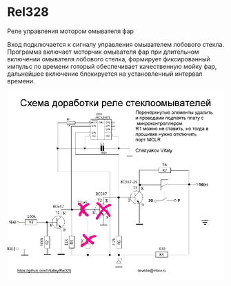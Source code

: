 # Rel328
Реле управления мотором омывателя фар

Вход подключается к сигналу управления омывателем лобового стекла. Программа включает моторчик омывателя фар при длительном включении омывателя лобового стелка, формирует фиксированный импульс по времени готорый обеспечивает качественную мойку фар, дальнейшее включение блокируется на установленный интервал времени.

![Schem](Rel328schem.GIF)